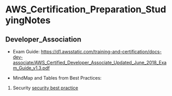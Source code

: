 # AWS_Certification_Preparation_StudyingNotes

## Developer_Association
* Exam Guide: https://d1.awsstatic.com/training-and-certification/docs-dev-associate/AWS_Certified_Developer_Associate_Updated_June_2018_Exam_Guide_v1.3.pdf

* MindMap and Tables from Best Practices:
1. Security [security best practice](https://github.com/mikoSL/AWS_Certifications/tree/master/AWS_Certified_Developer_Associate/AWS_Security_Best_Practices)

